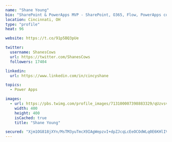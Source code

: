```yaml
---
name: "Shane Young"
bio: "SharePoint & PowerApps MVP - SharePoint, O365, Flow, PowerApps consulting? @PowerApps911 | Pure Snark? You found it."
location: Cincinnati, OH
type: "profile"
heat: 96

website: https://t.co/91p5BQ3pUe

twitter:
  username: ShanesCows
  url: https://twitter.com/ShanesCows
  followers: 17404

linkedin:
  url: https://www.linkedin.com/in/cincyshane

topics:
  - Power Apps

images:
  - url: https://pbs.twimg.com/profile_images/713100007398883329/qUzvsvQ3_400x400.jpg
    width: 400
    height: 400
    isCached: true
    title: "Shane Young"

secured: "Xjm1OG818jXYn/MsTM3yuTmcX9IAgWepzvI+dpZJcqLcEeOCOdWLq0E6KHlIVrkEzwSBEGrmG+NjJMUupQtgwEcMl1m4I6v5KJB+RrA29I8hjsQxgk3SEQ+72DF6hl4sAO1nYqge4926Z5QcfJP+KYL3RKCyK5/xJPjRYBeSWuU0jDZuYRz5rnBiw1fCSNggpLDfGqpzp1VxHtsereFv88DijR2NBv57rsJXil1AWA3DMpuJgqU1MFT/HNMsPTYaVC4gADqs8skz4fzfsYo8DWo81C/3KsbvhXVSg3vuZ6rtUO/WL1nUYsaT0M3XAYmxAz3wQKWhh4ETLMztxUflAPxB/jPGGQj7PLa5cwKkPoZO720PYCuIvRWz+JMQ9Mg9ssf8Tk3Di4+sqoeAmq1gB/xmCSRsfAM9GYo4pRN9mXM=;wXjYfrpQx/+MrwtB/dvTzA=="
---
```


